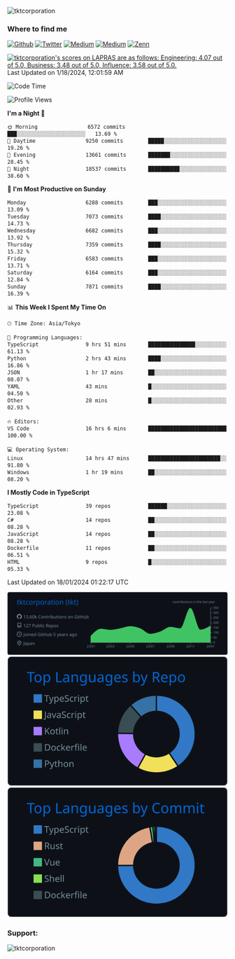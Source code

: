 <p align="left"> <img src="https://komarev.com/ghpvc/?username=tktcorporation&label=Profile%20views&color=0e75b6&style=flat" alt="tktcorporation" /> </p>

<h3>Where to find me</h3>
<p>
<a href="https://github.com/tktcorporation" target="_blank"><img alt="Github" src="https://img.shields.io/badge/GitHub-%2312100E.svg?&style=for-the-badge&logo=Github&logoColor=white" /></a>
<a href="https://twitter.com/tktcorporation" target="_blank"><img alt="Twitter" src="https://img.shields.io/badge/twitter-%231DA1F2.svg?&style=for-the-badge&logo=twitter&logoColor=white" /></a>
<a href="https://www.linkedin.com/in/tktcorporation" target="_blank"><img alt="Medium" src="https://img.shields.io/badge/linkdin-0a66c2.svg?&style=for-the-badge&logo=linkedin&logoColor=white" /></a>
<a href="https://qiita.com/tktcorporation" target="_blank"><img alt="Medium" src="https://img.shields.io/badge/qiita-55C500.svg?&style=for-the-badge&logo=qiita&logoColor=white" /></a>
<a href="https://zenn.dev/tktcorporation" target="_blank"><img alt="Zenn" src="https://img.shields.io/badge/Zenn-3EA8FF.svg?&style=for-the-badge&logo=Zenn&logoColor=white" /></a>
</p>

<!--START_SECTION:lapras-card-->
<p ><a href="https://lapras.com/public/tktcorporation" target="_blank" rel="noopener noreferrer"><img alt="tktcorporation's scores on LAPRAS are as follows: Engineering: 4.07 out of 5.0, Business: 3.48 out of 5.0, Influence: 3.58 out of 5.0." src="https://lapras-card-generator.vercel.app/api/svg?e=4.07&b=3.48&i=3.58&b1=%23232323&b2=%236d6d6d&i1=%23212121&i2=%23818181&l=en" width="300" ></a>  
Last Updated on 1/18/2024, 12:01:59 AM</p>
<!--END_SECTION:lapras-card-->
  
<!--START_SECTION:waka-->
![Code Time](http://img.shields.io/badge/Code%20Time-1%2C368%20hrs%2052%20mins-blue)

![Profile Views](http://img.shields.io/badge/Profile%20Views-0-blue)

**I'm a Night 🦉** 

```text
🌞 Morning                6572 commits        ███░░░░░░░░░░░░░░░░░░░░░░   13.69 % 
🌆 Daytime                9250 commits        █████░░░░░░░░░░░░░░░░░░░░   19.26 % 
🌃 Evening                13661 commits       ███████░░░░░░░░░░░░░░░░░░   28.45 % 
🌙 Night                  18537 commits       ██████████░░░░░░░░░░░░░░░   38.60 % 
```
📅 **I'm Most Productive on Sunday** 

```text
Monday                   6288 commits        ███░░░░░░░░░░░░░░░░░░░░░░   13.09 % 
Tuesday                  7073 commits        ████░░░░░░░░░░░░░░░░░░░░░   14.73 % 
Wednesday                6682 commits        ███░░░░░░░░░░░░░░░░░░░░░░   13.92 % 
Thursday                 7359 commits        ████░░░░░░░░░░░░░░░░░░░░░   15.32 % 
Friday                   6583 commits        ███░░░░░░░░░░░░░░░░░░░░░░   13.71 % 
Saturday                 6164 commits        ███░░░░░░░░░░░░░░░░░░░░░░   12.84 % 
Sunday                   7871 commits        ████░░░░░░░░░░░░░░░░░░░░░   16.39 % 
```


📊 **This Week I Spent My Time On** 

```text
🕑︎ Time Zone: Asia/Tokyo

💬 Programming Languages: 
TypeScript               9 hrs 51 mins       ███████████████░░░░░░░░░░   61.13 % 
Python                   2 hrs 43 mins       ████░░░░░░░░░░░░░░░░░░░░░   16.86 % 
JSON                     1 hr 17 mins        ██░░░░░░░░░░░░░░░░░░░░░░░   08.07 % 
YAML                     43 mins             █░░░░░░░░░░░░░░░░░░░░░░░░   04.50 % 
Other                    28 mins             █░░░░░░░░░░░░░░░░░░░░░░░░   02.93 % 

🔥 Editors: 
VS Code                  16 hrs 6 mins       █████████████████████████   100.00 % 

💻 Operating System: 
Linux                    14 hrs 47 mins      ███████████████████████░░   91.80 % 
Windows                  1 hr 19 mins        ██░░░░░░░░░░░░░░░░░░░░░░░   08.20 % 
```

**I Mostly Code in TypeScript** 

```text
TypeScript               39 repos            ██████░░░░░░░░░░░░░░░░░░░   23.08 % 
C#                       14 repos            ██░░░░░░░░░░░░░░░░░░░░░░░   08.28 % 
JavaScript               14 repos            ██░░░░░░░░░░░░░░░░░░░░░░░   08.28 % 
Dockerfile               11 repos            ██░░░░░░░░░░░░░░░░░░░░░░░   06.51 % 
HTML                     9 repos             █░░░░░░░░░░░░░░░░░░░░░░░░   05.33 % 
```




 Last Updated on 18/01/2024 01:22:17 UTC
<!--END_SECTION:waka-->

[![](https://raw.githubusercontent.com/tktcorporation/tktcorporation/master/profile-summary-card-output/github_dark/0-profile-details.svg)](https://github.com/vn7n24fzkq/github-profile-summary-cards)
[![](https://raw.githubusercontent.com/tktcorporation/tktcorporation/master/profile-summary-card-output/github_dark/1-repos-per-language.svg)](https://github.com/vn7n24fzkq/github-profile-summary-cards) [![](https://raw.githubusercontent.com/tktcorporation/tktcorporation/master/profile-summary-card-output/github_dark/2-most-commit-language.svg)](https://github.com/vn7n24fzkq/github-profile-summary-cards)

<h3 align="left">Support:</h3>
<p><a href="https://www.buymeacoffee.com/tktcorporation"> <img align="left" src="https://cdn.buymeacoffee.com/buttons/v2/default-yellow.png" height="50" width="210" alt="tktcorporation" /></a></p><br><br>
